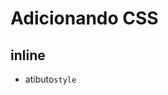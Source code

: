 # Adicionando CSS

## inline

* atibuto`style`

## <style>

* tag html que irá conter o css

## <link>

* arquivo css externo

## @import

* arquivo css externo